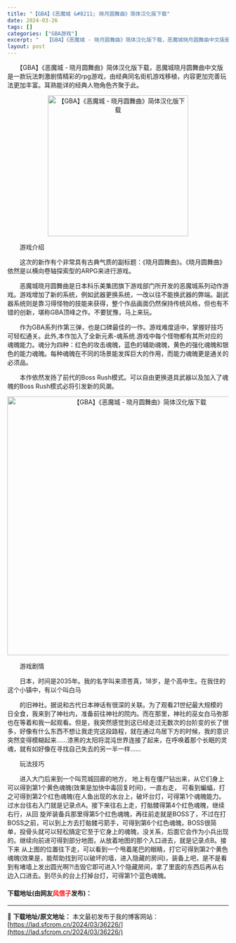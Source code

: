```yaml
---
title: "【GBA】《恶魔城 &#8211; 晓月圆舞曲》简体汉化版下载"
date: 2024-03-26
tags: []
categories: ["GBA游戏"]
excerpt: "　　【GBA】《恶魔城 - 晓月圆舞曲》简体汉化版下载，恶魔城晓月圆舞曲中文版是一款玩法刺激剧情精彩的rpg游戏，由经典同名街机游戏移植，内容更加完善玩法更加丰富。耳熟能详的经典人物角色齐聚于此。 　　游戏介绍 　　这次的新作有个非常具有古典气质的副标题：《晓月圆舞曲》。《晓月圆舞曲》依然是以横向卷&hellip;"
layout: post
---
```


 <p>　　【GBA】《恶魔城 - 晓月圆舞曲》简体汉化版下载，恶魔城晓月圆舞曲中文版是一款玩法刺激剧情精彩的rpg游戏，由经典同名街机游戏移植，内容更加完善玩法更加丰富。耳熟能详的经典人物角色齐聚于此。</p> <p align="center"><img align="" border="0" src="https://lad.sfcrom.cn/wp-content/uploads/2024/03/20240326_6602637dbe48f.jpg" width="320" alt="【GBA】《恶魔城 - 晓月圆舞曲》简体汉化版下载" /></p> <p>　　游戏介绍</p> <p>　　这次的新作有个非常具有古典气质的副标题：《晓月圆舞曲》。《晓月圆舞曲》依然是以横向卷轴探索型的ARPG来进行游戏。</p> <p>　　恶魔城晓月圆舞曲是日本科乐美集团旗下游戏部门所开发的恶魔城系列动作游戏。游戏增加了新的系统，例如武器更换系统，一改以往不能换武器的弊端。副武器系统则是靠习得怪物的技能来获得，整个作品画面仍然保持传统风格，但也有不错的创新，堪称GBA顶峰之作。不要犹豫，马上来玩。</p> <p>　　作为GBA系列作第三弹，也是口碑最佳的一作。游戏难度适中，掌握好技巧可轻松通关。此外,本作加入了全新元素-魂系统.游戏中每个怪物都有其所对应的魂魄能力。魂分为四种：红色的攻击魂魄，蓝色的辅助魂魄，黄色的强化魂魄和银色的能力魂魄。每种魂魄在不同的场景能发挥巨大的作用，而能力魂魄更是通关的必须品。</p> <p>　　本作依然发扬了前代的Boss Rush模式。可以自由更换道具武器以及加入了魂魄的Boss Rush模式必将引发新的风潮。</p> <p align="center"><img align="" border="0" src="https://lad.sfcrom.cn/wp-content/uploads/2024/03/20240326_6602637e5472f.png" width="588" alt="【GBA】《恶魔城 - 晓月圆舞曲》简体汉化版下载" /></p> <p>　　游戏剧情</p> <p>　　日本，时间是2035年。我的名字叫来须苍真，18岁，是个高中生。在我住的这个小镇中，有以个叫白马</p> <p>　　的旧神社。据说和古代日本神话有很深的关联。为了观看21世纪最大规模的日全食，我来到了神社内，准备前往神社的院内。而在那里，神社的巫女白马弥那也在等着和我一起观看。但是，我突然感觉到这已经走过无数次的台阶变的长了很多，好像有什么东西不想让我走完这段路程，就在通过鸟居下方的时候，我的意识突然变得模糊起来&hellip;&hellip;漆黑的太阳将混沌世界连接了起来，在呼唤着那个长眠的灵魂，就有如好像在寻找自己失去的另一半一样&hellip;&hellip;</p> <p>　　玩法技巧</p> <p>　　进入大门后来到一个叫荒城回廊的地方， 地上有在僵尸钻出来，从它们身上可以得到第1个黄色魂魄(效果是加快中毒回复时间)，一直右走， 可看到蝙蝠，打之可得到第2个红色魂魄(在人鱼出现的水台上，破坏台灯，可得第1个魂魄能力。过水台往右入门就是记录点A。接下来往右上走，打骷髅得第4个红色魂魄，继续右行，从回 旋斧装备兵那里得第5个红色魂魄，再往前走就是BOSS了，不过在打BOSS之前，可以到上方去打骷髅弓箭手，可得到第6个红色魂魄，BOSS很简单，投骨头就可以轻松搞定它至于它身上的魂魄，没关系，后面它会作为小兵出现的。继续向前进可得到部分地图，从放着地图的那个入口进去，就是记录点B。接下来 从上图的位置往下走，可以看到一个甩着尾巴的眼睛，打它可得到第2个黄色魂魄(效果是，能帮助找到可以破坏的墙，进入隐藏的房间)，装备上吧，是不是看到有堵墙上发出圆光啊?!击毁它即可进入1个隐藏房间，拿了里面的东西后再从右 边入口进去。到尽头的台上打掉台灯，可得第1个蓝色魂魄。</p> <p><h4>下载地址(由网友<font color="red">风信子</font>发布)：</h4></p> 

---
📖 **下载地址/原文地址：** 本文最初发布于我的博客网站：[https://lad.sfcrom.cn/2024/03/36226/](https://lad.sfcrom.cn/2024/03/36226/)
